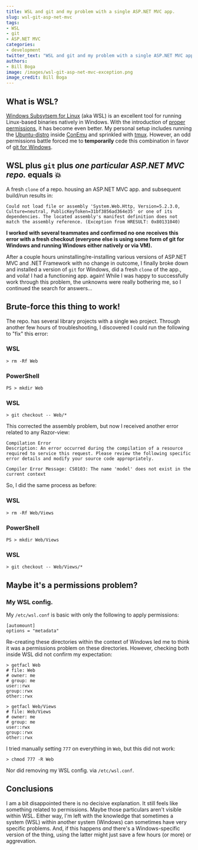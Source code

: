 ```yaml
---
title: WSL and git and my problem with a single ASP.NET MVC app.
slug: wsl-git-asp-net-mvc
tags:
- WSL
- git
- ASP.NET MVC
categories:
- development
twitter_text: "WSL and git and my problem with a single ASP.NET MVC app."
authors: 
- Bill Boga
image: /images/wsl-git-asp-net-mvc-exception.png
image_credit: Bill Boga
---
```


## What is WSL?

[Windows Subsytsem for Linux](https://en.wikipedia.org/wiki/Windows_Subsystem_for_Linux) (aka WSL) is an excellent tool for running Linux-based binaries natively in Windows. With the introduction of [proper permissions](https://blogs.msdn.microsoft.com/commandline/2018/01/12/chmod-chown-wsl-improvements/), it has become even better. My personal setup includes running the [Ubuntu-distro](https://www.microsoft.com/en-us/p/ubuntu/9nblggh4msv6?activetab=pivot:overviewtab) inside [ConEmu](https://conemu.github.io/) and sprinkled with [tmux](https://en.wikipedia.org/wiki/Tmux). However, an odd permissions battle forced me to **temporarily** cede this combination in favor of [git for Windows](https://git-scm.com/download/win).

## WSL plus `git` plus *one particular ASP.NET MVC repo.* equals 💥

A fresh `clone` of a repo. housing an ASP.NET MVC app. and subsequent build/run results in:

```
Could not load file or assembly 'System.Web.Http, Version=5.2.3.0, Culture=neutral, PublicKeyToken=31bf3856ad364e35' or one of its dependencies. The located assembly's manifest definition does not match the assembly reference. (Exception from HRESULT: 0x80131040)
```

**I worked with several teammates and confirmed no one receives this error with a fresh checkout (everyone else is using some form of git for Windows and running Windows either natively or via VM).**

After a couple hours uninstalling/re-installing various versions of ASP.NET MVC and .NET Framework with no change in outcome, I finally broke down and installed a version of `git` for Windows, did a fresh `clone` of the app., and voila! I had a functioning app. again! While I was happy to successfully work through this problem, the unknowns were really bothering me, so I continued the search for answers...

## Brute-force this thing to work!

The repo. has several library projects with a single `Web` project. Through another few hours of troubleshooting, I discovered I could run the following to "fix" this error:

### WSL

```
> rm -Rf Web
```

### PowerShell

```
PS > mkdir Web
```

### WSL

```
> git checkout -- Web/*
```

This corrected the assembly problem, but now I received another error related to any Razor-view:

```
Compilation Error
Description: An error occurred during the compilation of a resource required to service this request. Please review the following specific error details and modify your source code appropriately.

Compiler Error Message: CS0103: The name 'model' does not exist in the current context
```

So, I did the same process as before:

### WSL

```
> rm -Rf Web/Views
```

### PowerShell

```
PS > mkdir Web/Views
```

### WSL

```
> git checkout -- Web/Views/*
```

## Maybe it's a permissions problem?

### My WSL config.

My `/etc/wsl.conf` is basic with only the following to apply permissions:

```
[automount]
options = "metadata"
```

Re-creating these directories within the context of Windows led me to think it was a permissions problem on these directories. However, checking both inside WSL did not confirm my expectation:

```
> getfacl Web
# file: Web
# owner: me
# group: me
user::rwx
group::rwx
other::rwx

> getfacl Web/Views
# file: Web/Views
# owner: me
# group: me
user::rwx
group::rwx
other::rwx
```

I tried manually setting `777` on everything in `Web`, but this did not work:

```
> chmod 777 -R Web
```

Nor did removing my WSL config. via `/etc/wsl.conf`.

## Conclusions

I am a bit disappointed there is no decisive explanation. It still feels like something related to permissions. Maybe those particulars aren't visible within WSL. Either way, I'm left with the knowledge that sometimes a system (WSL) within another system (Windows) can sometimes have very specific problems. And, if this happens *and* there's a Windows-specific version of the thing, using the latter might just save a few hours (or more) or aggrevation.
